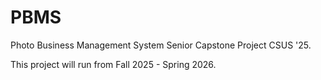 # PBMS
Photo Business Management System Senior Capstone Project CSUS '25.

This project will run from Fall 2025 - Spring 2026.